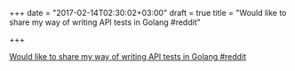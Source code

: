 +++
date = "2017-02-14T02:30:02+03:00"
draft = true
title = "Would like to share my way of writing API tests in Golang  #reddit"

+++

<p><a href="https://t.co/yUuuRsPe20">Would like to share my way of writing API tests in Golang  #reddit</a></p>
